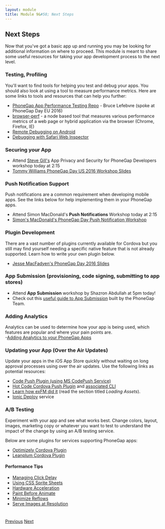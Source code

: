 ```yaml
---
layout: module
title: Module 9&#58; Next Steps
---
```


## Next Steps
Now that you've got a basic app up and running you may be looking for additional information on where to proceed. This module is meant to share some useful resources for taking your app development process to the next level.

### Testing, Profiling
You'll want to find tools for helping you test and debug your apps. You should also look at using a tool to measure performance metrics. Here are some
links to tools and resources that can help you further:

  - [PhoneGap App Performance Testing Repo](https://github.com/blefebvre/pg-app-perf) - Bruce Lefebvre (spoke at PhoneGap Day EU 2016)
  - [browser-perf](https://github.com/axemclion/browser-perf) - a node based tool that measures various performance metrics of a web page or hybrid application via the browser (Chrome, Firefox, IE)
  - [Remote Debugging on Android](http://geeklearning.io/apache-cordova-and-remote-debugging-on-android/)
  - [Debugging with Safari Web Inspector](http://phonegap-tips.com/articles/debugging-ios-phonegap-apps-with-safaris-web-inspector.html)

### Securing your App
- Attend [Steve Gill's](https://twitter.com/stevesgill) App Privacy and Security for PhoneGap Developers workshop today at 2:15
- [Tommy Williams PhoneGap Day US 2016 Workshop Slides](http://devgeeks.github.io/pixfor-vulnerable/assets/player/KeynoteDHTMLPlayer.html)

### Push Notification Support
Push notifications are a common requirement when developing mobile apps. See the links below for help implementing them in your PhoneGap apps.
- Attend Simon MacDonald's **Push Notifications** Workshop today at 2:15
- [Simon's MacDonald's PhoneGap Day Push Notification Workshop](http://macdonst.github.io/push-workshop/)

### Plugin Development  
There are a vast number of plugins currently available for Cordova but you still may find yourself needing a specific native feature that is not already
  supported. Learn how to write your own plugin below.

- [Jesse MacFadyen's PhoneGap Day 2016 Slides](http://purplecabbage.github.io/slides/pgd16Plugins/index.html)

### App Submission (provisioning, code signing, submitting to app stores)
- Attend **App Submission** workshop by Shazron Abdullah at 5pm today!
- Check out this [useful guide to App Submission](https://github.com/timkim/phonegap-day-workshop-app-submission/wiki) built by the PhoneGap Team.  

### Adding Analytics
Analytics can be used to determine how your app is being used, which features are popular and where your pain points are.  
-[Adding Analytics to your PhoneGap Apps](http://phonegap.com/blog/2015/08/18/adding-analytics-to-your-phonegap-app/)

### Updating your App (Over the Air Updates)
Update your apps in the iOS App Store quickly without waiting on long approval processes using over the air updates. Use the following links as potential resources:

- [Code Push Plugin (using MS CodePush Service)](https://www.npmjs.com/package/cordova-plugin-code-push)
- [Hot Code Cordova Push Plugin](https://www.npmjs.com/package/cordova-plugin-code-push) and [associated CLI](https://www.npmjs.com/package/cordova-hot-code-push-cli)     
- [Learn how exFM did it](http://phonegap.com/blog/2013/04/23/story-behind-exfm/) (read the section titled *Loading Assets*).        
- [Ionic Deploy](http://docs.ionic.io/docs/deploy-from-scratch) service

### A/B Testing
Experiment with your app and see what works best. Change colors, layout, images, marketing copy or whatever you want to test to
  understand the impact of the change by using an A/B testing service.

Below are some plugins for services supporting PhoneGap apps:  

- [Optimizely Cordova Plugin](https://github.com/optimizely/optimizely-cordova-plugin)
- [Leanplum Cordova Plugin](https://github.com/Telerik-Verified-Plugins/Leanplum/blob/master/doc/index.md)

#### Performance Tips
+ [Managing Click Delay](guides/managing-click-delay.html)
+ [Using CSS Sprite Sheets](guides/perf-tip-css-sprite-sheets.html)
+ [Hardware Acceleration](guides/perf-tip-hardware-acceleration.html)
+ [Paint Before Animate](guides/perf_tip_paint_before_you_animate.html)
+ [Minimize Reflows](guides/perf-tip-minimize-reflows.html)
+ [Serve Images at Resolution](guides/perf-tip-serve-images-at-resolution.html)

<div class="row" style="margin-top:40px;">
<div class="col-sm-12">
<a href="lesson8.html" class="btn btn-default"><i class="glyphicon glyphicon-chevron-left"></i> Previous</a>
<a href="lesson10.html" class="btn btn-default pull-right">Next <i class="glyphicon
glyphicon-chevron-right"></i></a>

</div>
</div>
